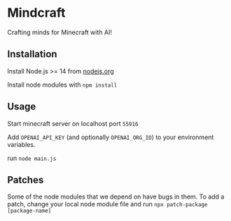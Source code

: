 # Mindcraft

Crafting minds for Minecraft with AI!

## Installation

Install Node.js >= 14 from [nodejs.org](https://nodejs.org/)

Install node modules with `npm install`

## Usage

Start minecraft server on localhost port `55916`

Add `OPENAI_API_KEY` (and optionally `OPENAI_ORG_ID`) to your environment variables.

run `node main.js`

## Patches

Some of the node modules that we depend on have bugs in them. To add a patch, change your local node module file and run `npx patch-package [package-name]`